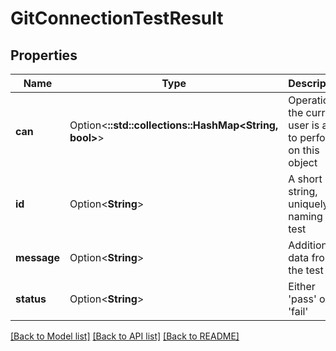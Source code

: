 # GitConnectionTestResult

## Properties

Name | Type | Description | Notes
------------ | ------------- | ------------- | -------------
**can** | Option<**::std::collections::HashMap<String, bool>**> | Operations the current user is able to perform on this object | [optional][readonly]
**id** | Option<**String**> | A short string, uniquely naming this test | [optional][readonly]
**message** | Option<**String**> | Additional data from the test | [optional][readonly]
**status** | Option<**String**> | Either 'pass' or 'fail' | [optional][readonly]

[[Back to Model list]](../README.md#documentation-for-models) [[Back to API list]](../README.md#documentation-for-api-endpoints) [[Back to README]](../README.md)


